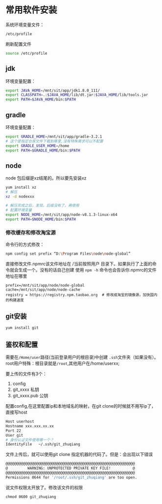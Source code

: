 # 常用软件安装

系统环境变量文件：
```bash
/etc/profile
```
刷新配置文件
```bash
source /etc/profile
```

## jdk
环境变量配置：

```bash
export JAVA_HOME=/mnt/sit/app/jdk1.8.0_111/
export CLASSPATH=.:$JAVA_HOME/lib/dt.jar:$JAVA_HOME/lib/tools.jar
export PATH=$JAVA_HOME/bin:$PATH
```

## gradle
环境变量配置：
```bash
export GRADLE_HOME=/mnt/sit/app/gradle-3.2.1
# 这个是指定仓库文件下载到哪里,没有特殊需求可以不配置
export GRADLE_USER_HOME=/home
export PATH=$GRADLE_HOME/bin:$PATH

```

## node
node 包后缀是xz结尾的。所以要先安装xz
```bash
yum install xz
# 解压
xz -d nodexxx

# 解压完成之后，发现。后缀没有了。再使用
# 配置环境变量
export NODE_HOME=/mnt/sit/app/node-v8.1.3-linux-x64
export PATH=$NODE_HOME/bin:$PATH
```
### 修改缓存和修改淘宝源
命令行的方式修改：
```bash
npm config set prefix “D:\Program Files\node\node-global”
```

直接修改文件.npmrc该文件地址在 /当前按照用户 目录下。如果执行了上面的命令就会生成一个。没有的话自己创建
使用 `npm -h` 命令也会告诉你.npmrc的文件地址在哪里
```
prefix=/mnt/sit/app/node/node-global
cache=/mnt/sit/app/node/node-cache
registry = https://registry.npm.taobao.org  # 修改成淘宝的镜像源，加快国内的构建速度
```

## git安装
```bash
yum install git 
```

## 鉴权和配置
需要在`/Home/user`路径(当前登录用户的根目录)中创建 `.ssh`文件夹（如果没有）。
root用户特殊：根目录就是`/root`,其他用户在/home/userxx;

要上传的文件有3个：
1. config
2. git_xxxx 私钥
3. git_xxxx.pub 公钥

配置config,在这里配置ip和本地域名的映射，在git clone的时候就不用写ip了，直接写host
```bash
Host userhost
Hostname xxx.xxx.xx.xx
Port 22
User git
# 身份认证文件使用哪一个？
IdentityFile   ~/.ssh/git_zhuqiang
``` 

文件上传后，就可以使用git clone 指定机器的代码了。但是：会出现以下错误
```bash
@@@@@@@@@@@@@@@@@@@@@@@@@@@@@@@@@@@@@@@@@@@@@@@@@@@@@@@@@@@
@         WARNING: UNPROTECTED PRIVATE KEY FILE!          @
@@@@@@@@@@@@@@@@@@@@@@@@@@@@@@@@@@@@@@@@@@@@@@@@@@@@@@@@@@@
Permissions 0644 for '/root/.ssh/git_zhuqiang' are too open.

```
说文件权限太开放了。修改该文件的权限
```
chmod 0600 git_zhuqiang
```

